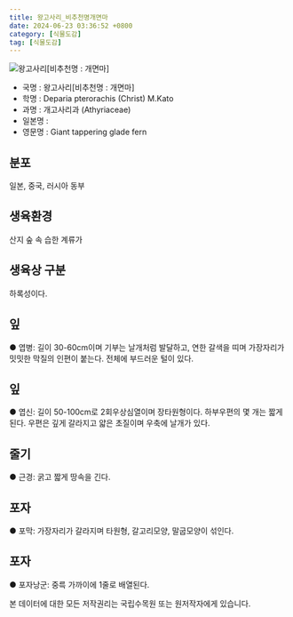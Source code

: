 ```yaml
---
title: 왕고사리_비추천명개면마
date: 2024-06-23 03:36:52 +0800
category: [식물도감]
tag: [식물도감]
---
```




![왕고사리[비추천명 : 개면마]](/fileUpload/plants/basic/Dennstaedtiaceae/Deparia/4033/4033_1_th2.jpg)
- 국명 : 왕고사리[비추천명 : 개면마]
- 학명 : Deparia pterorachis (Christ) M.Kato
- 과명 : 개고사리과 (Athyriaceae)
- 일본명 : 
- 영문명 : Giant tappering glade fern


## 분포
일본, 중국, 러시아 동부
## 생육환경
산지 숲 속 습한 계류가 
## 생육상 구분
하록성이다. 
## 잎
● 엽병: 길이 30-60cm이며 기부는 날개처럼 발달하고, 연한 갈색을 띠며 가장자리가 밋밋한 막질의 인편이 붙는다. 전체에 부드러운 털이 있다. 
## 잎
● 엽신: 길이 50-100cm로 2회우상심열이며 장타원형이다. 하부우편의 몇 개는 짧게 된다. 우편은 깊게 갈라지고 얇은 초질이며 우축에 날개가 있다. 
## 줄기
● 근경: 굵고 짧게 땅속을 긴다. 
## 포자
● 포막: 가장자리가 갈라지며 타원형, 갈고리모양, 말굽모양이 섞인다. 
## 포자
● 포자낭군: 중륵 가까이에 1줄로 배열된다. 






본 데이터에 대한 모든 저작권리는 국립수목원 또는 원저작자에게 있습니다.
